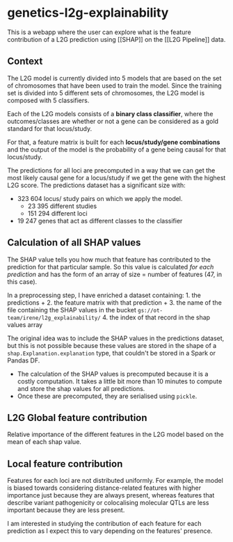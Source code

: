 # genetics-l2g-explainability
This is a webapp where the user can explore what is the feature contribution of a L2G prediction using [[SHAP]] on the [[L2G Pipeline]] data.

## Context
The L2G model is currently divided into 5 models that are based on the set of chromosomes that have been used to train the model. 
Since the training set is divided into 5 different sets of chromosomes, the L2G model is composed with 5 classifiers.

Each of the L2G models consists of a **binary class classifier**, where the outcomes/classes are whether or not a gene can be considered as a gold standard for that locus/study.

For that, a feature matrix is built for each **locus/study/gene combinations** and the output of the model is the probability of a gene being causal for that locus/study.

The predictions for all loci are precomputed in a way that we can get the most likely causal gene for a locus/study if we get the gene with the highest L2G score.
The predictions dataset has a significant size with:
- 323 604 locus/ study pairs on which we apply the model.
	- 23 395 different studies
	- 151 294 different loci
- 19 247 genes that act as different classes to the classifier

## Calculation of all SHAP values
The SHAP value tells you how much that feature has contributed to the prediction for that particular sample. So this value is calculated *for each prediction* and has the form of an array of size = number of features (47, in this case). 

In a preprocessing step, I have enriched a dataset containing:
	1. the predictions + 
	2. the feature matrix with that prediction + 
	3. the name of the file containing the SHAP values in the bucket `gs://ot-team/irene/l2g_explainability/`
	4. the index of that record in the shap values array

The original idea was to include the SHAP values in the predictions dataset, but this is not possible because these values are stored in the shape of a `shap.Explanation.explanation` type, that couldn't be stored in a Spark or Pandas DF.

- The calculation of the SHAP values is precomputed because it is a costly computation. It takes a little bit more than 10 minutes to compute and store the shap values for all predictions.
- Once these are precomputed, they are serialised using `pickle`.

## L2G Global feature contribution
Relative importance of the different features in the L2G model based on the mean of each shap value.


## Local feature contribution
Features for each loci are not distributed uniformly. For example, the model is biased towards considering distance-related features with higher importance just because they are always present, whereas features that describe variant pathogenicity or colocalising molecular QTLs are less important because they are less present.

I am interested in studying the contribution of each feature for each prediction as I expect this to vary depending on the features' presence.